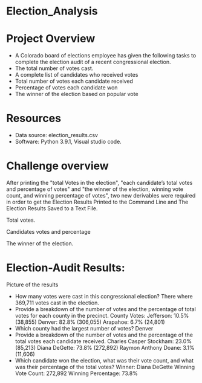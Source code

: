 # Election_Analysis

# Project Overview
- A Colorado board of elections employee has given the following tasks to complete the election audit of a recent congressional election.
- The total number of votes cast.
- A complete list of candidates who received votes
- Total number of votes each candidate received
- Percentage of votes each candidate won
- The winner of the election based on popular vote

# Resources
-	Data source: election_results.csv
-	Software: Python 3.9.1, Visual studio code.

# Challenge overview
After printing the "total Votes in the election", "each candidate’s total votes and percentage of votes" and "the winner of the election, winning vote count, and winning percentage of votes", two new derivables were required in order to get the Election Results Printed to the Command Line and The Election Results Saved to a Text File.

Total votes.


Candidates votes and percentage


The winner of the election.


# Election-Audit Results: 

Picture of the results

- How many votes were cast in this congressional election?
There where 369,711 votes cast in the election.
- Provide a breakdown of the number of votes and the percentage of total votes for each county in the precinct.
County Votes:
Jefferson: 10.5% (38,855)
Denver: 82.8% (306,055)
Arapahoe: 6.7% (24,801)
- Which county had the largest number of votes?
Denver
- Provide a breakdown of the number of votes and the percentage of the total votes each candidate received.
Charles Casper Stockham: 23.0% (85,213)
Diana DeGette: 73.8% (272,892)
Raymon Anthony Doane: 3.1% (11,606)
- Which candidate won the election, what was their vote count, and what was their percentage of the total votes?
Winner: Diana DeGette
Winning Vote Count: 272,892
Winning Percentage: 73.8%






